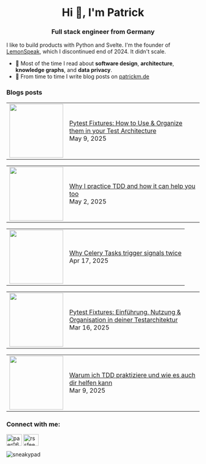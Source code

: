 <h1 align="center">Hi 👋, I'm Patrick</h1>
<h3 align="center">Full stack engineer from Germany</h3>

I like to build products with Python and Svelte. I'm the founder of [LemonSpeak](lemonspeak.com), which I discontinued end of 2024. It didn't scale.


- 🌱 Most of the time I read about **software design**, **architecture**, **knowledge graphs**, and **data privacy**.
- 📝 From time to time I write blog posts on [patrickm.de](patrickm.de)

### Blogs posts
<!-- BLOG-POST-LIST:START --><table><tr><td><a href="https://patrickm.de/pytest-fixtures-how-to-use-organize-them-in-your-test-architecture/"><img width="140px" src="https://api.example.com/grabPostImage/680ce46a7663f30001013aeb"></a></td>
<td><a href="https://patrickm.de/pytest-fixtures-how-to-use-organize-them-in-your-test-architecture/">Pytest Fixtures: How to Use &amp; Organize them in your Test Architecture</a><br/>May 9, 2025</td></tr></table>
<table><tr><td><a href="https://patrickm.de/why-tdd/"><img width="140px" src="https://api.example.com/grabPostImage/680a6f0a7663f30001013ab5"></a></td>
<td><a href="https://patrickm.de/why-tdd/">Why I practice TDD and how it can help you too</a><br/>May 2, 2025</td></tr></table>
<table><tr><td><a href="https://patrickm.de/why-celery-tasks-trigger-signals-twice/"><img width="140px" src="https://api.example.com/grabPostImage/67fd502162b7cd0001e3ffff"></a></td>
<td><a href="https://patrickm.de/why-celery-tasks-trigger-signals-twice/">Why Celery Tasks trigger signals twice</a><br/>Apr 17, 2025</td></tr></table>
<table><tr><td><a href="https://patrickm.de/pytest-fixtures-einfuehrung/"><img width="140px" src="https://api.example.com/grabPostImage/67b084aebc25dc000183c25d"></a></td>
<td><a href="https://patrickm.de/pytest-fixtures-einfuehrung/">Pytest Fixtures: Einführung, Nutzung &amp; Organisation in deiner Testarchitektur</a><br/>Mar 16, 2025</td></tr></table>
<table><tr><td><a href="https://patrickm.de/warum-tdd/"><img width="140px" src="https://api.example.com/grabPostImage/679fb5f2eaf3d30001f9f644"></a></td>
<td><a href="https://patrickm.de/warum-tdd/">Warum ich TDD praktiziere und wie es auch dir helfen kann</a><br/>Mar 9, 2025</td></tr></table>
<!-- BLOG-POST-LIST:END -->

<h3 align="left">Connect with me:</h3>
<p align="left">
<a href="https://twitter.com/paer06" target="blank"><img align="center" src="https://raw.githubusercontent.com/rahuldkjain/github-profile-readme-generator/master/src/images/icons/Social/twitter.svg" alt="paer06" height="30" width="40" /></a>
<a href="https://patrickm.de/rss/" target="blank"><img align="center" src="https://raw.githubusercontent.com/rahuldkjain/github-profile-readme-generator/master/src/images/icons/Social/rss.svg" alt="rssfeed" height="30" width="40" /></a>
</p>


<p><img align="center" src="https://github-readme-stats.vercel.app/api/top-langs?username=sneakypad&show_icons=true&locale=en&layout=compact" alt="sneakypad" /></p>
